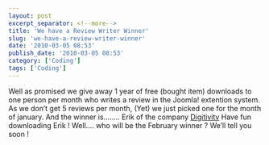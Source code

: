 ```yaml
---
layout: post
excerpt_separator: <!--more-->
title: 'We have a Review Writer Winner'
slug: 'we-have-a-review-writer-winner'
date: '2010-03-05 08:53'
publish_date: '2010-03-05 08:53'
category: ['Coding']
tags: ['Coding']
---
```

Well as promised we give away 1 year of free (bought item) downloads to one
person per month who writes a review in the Joomla! extention system. As we
don’t get 5 reviews per month, (Yet) we just picked one for the month of
january. And the winner is…….. Erik of the company
[Digitivity](http://www.digitivity.nl/ "http://www.digitivity.nl") Have fun
downloading Erik ! Well…. who will be the February winner ? We’ll tell you
soon !

